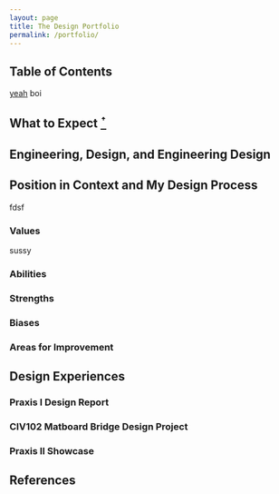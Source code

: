 ```yaml
---
layout: page
title: The Design Portfolio
permalink: /portfolio/
---
```

## Table of Contents
[yeah](#what-to-expect)
boi


## What to Expect [ꜛ](#table-of-contents)



## Engineering, Design, and Engineering Design



## Position in Context and My Design Process
fdsf

### Values
sussy

### Abilities

### Strengths

### Biases

### Areas for Improvement



## Design Experiences

### Praxis I Design Report

### CIV102 Matboard Bridge Design Project

### Praxis II Showcase

## References